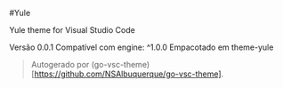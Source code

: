 #Yule

Yule theme for Visual Studio Code

Versão 0.0.1
Compatível com engine: ^1.0.0
Empacotado em theme-yule

> Autogerado por (go-vsc-theme)[https://github.com/NSAlbuquerque/go-vsc-theme].